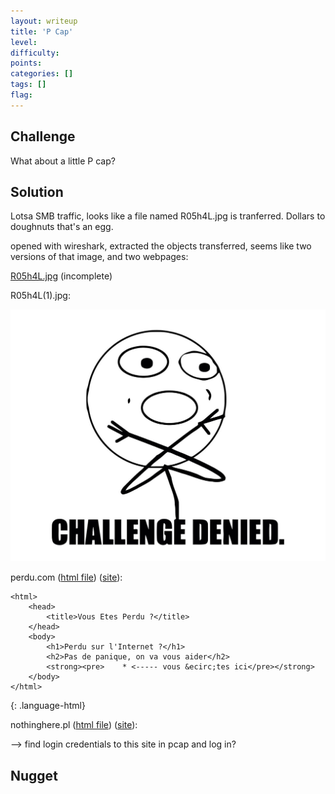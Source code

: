 ```yaml
---
layout: writeup
title: 'P Cap'
level:
difficulty:
points:
categories: []
tags: []
flag:
---
```


## Challenge

What about a little P cap?

## Solution
Lotsa SMB traffic, looks like a file named R05h4L.jpg is tranferred.
Dollars to doughnuts that's an egg.

opened with wireshark, extracted the objects transferred, seems like two
versions of that image, and two webpages:

[R05h4L.jpg](writeupfiles/pcap/R05h4L.jpg) (incomplete)

R05h4L(1).jpg:

![](writeupfiles/pcap/R05h4L_1.jpg)

perdu.com ([html file](writeupfiles/pcap/perdu.com.html)) ([site][1]):

    <html>
        <head>
            <title>Vous Etes Perdu ?</title>
        </head>
        <body>
            <h1>Perdu sur l'Internet ?</h1>
            <h2>Pas de panique, on va vous aider</h2>
            <strong><pre>    * <----- vous &ecirc;tes ici</pre></strong>
        </body>
    </html>
{: .language-html}

nothinghere.pl ([html file](writeupfiles/pcap/nothinghere.pl.html))
([site][2]):

--> find login credentials to this site in pcap and log in?

## Nugget



[1]: http://perdu.com
[2]: http://nothinghere.pl
